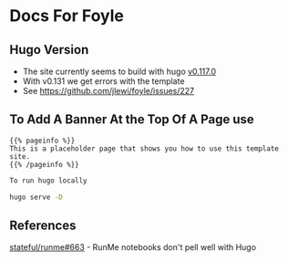 # Docs For Foyle

## Hugo Version

* The site currently seems to build with hugo [v0.117.0](https://github.com/gohugoio/hugo/releases/tag/v0.117.0)
* With v0.131 we get errors with the template
* See https://github.com/jlewi/foyle/issues/227

## To Add A Banner At the Top Of A Page use

```docsy {"id":"01J49N8FNVE9SFP3DPTM3F52A1"}
{{% pageinfo %}}
This is a placeholder page that shows you how to use this template site.
{{% /pageinfo %}}
```

```sh {"id":"01J49N9KR89D85Z84YDEVAC563"}
To run hugo locally
```

```sh {"id":"01J49NA03YRB6QCR5CGWN31V0K"}
hugo serve -D
```

## References

[stateful/runme#663](https://github.com/stateful/runme/issues/663) - RunMe notebooks don't pell well with Hugo